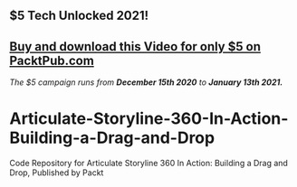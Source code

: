 ## $5 Tech Unlocked 2021!
[Buy and download this Video for only $5 on PacktPub.com](https://www.packtpub.com/product/articulate-storyline-360-in-action-building-a-drag-and-drop-video/9781838982034)
-----
*The $5 campaign         runs from __December 15th 2020__ to __January 13th 2021.__*

# Articulate-Storyline-360-In-Action-Building-a-Drag-and-Drop
Code Repository for Articulate Storyline 360 In Action: Building a Drag and Drop, Published by Packt

